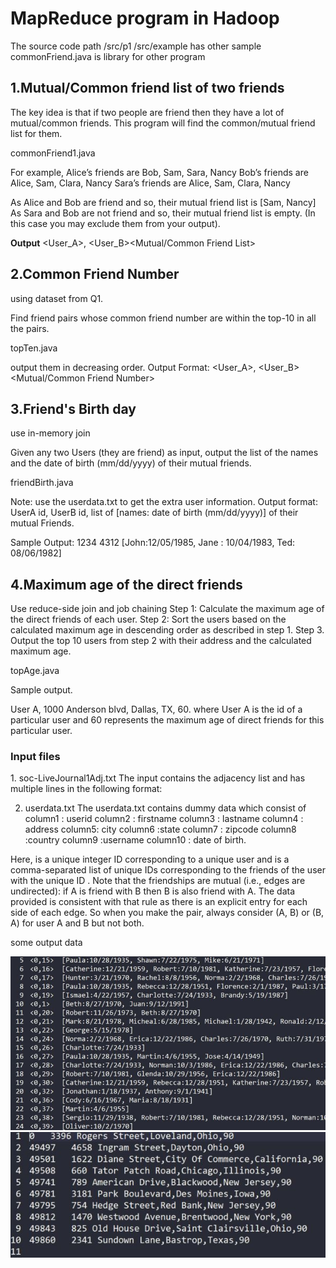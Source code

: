 <h1>MapReduce program in Hadoop</h1>

<p>
The source code path /src/p1
/src/example has other sample
commonFriend.java is library for other program
</p>

<h2>1.Mutual/Common friend list of two friends</h2>

<p>The key idea is that if two people are friend then they have a lot of mutual/common friends. This program will find the common/mutual friend list for them.

commonFriend1.java

For example,
Alice’s friends are Bob, Sam, Sara, Nancy
Bob’s friends are Alice, Sam, Clara, Nancy
Sara’s friends are Alice, Sam, Clara, Nancy

As Alice and Bob are friend and so, their mutual friend list is [Sam, Nancy]
As Sara and Bob are not friend and so, their mutual friend list is empty. (In this case you may exclude them from your output). 

<b>Output</b>
<User_A>, <User_B><TAB><Mutual/Common Friend List>
</p>



<h2>2.Common Friend Number</h2>
<p>
using dataset from Q1.

Find friend pairs whose common friend number are within the top-10 in all the pairs.

topTen.java

output them in decreasing order.
Output Format:
<User_A>, <User_B><TAB><Mutual/Common Friend Number>
</p>

<h2>3.Friend's Birth day</h2>
use in-memory join 
<p>
Given any two Users (they are friend) as input, output the list of the names and the date of birth (mm/dd/yyyy) of their mutual friends.

friendBirth.java

Note: use the userdata.txt to get the extra user information.
Output format:
UserA id, UserB id, list of [names: date of birth (mm/dd/yyyy)] of their mutual Friends.

Sample Output:
1234     4312       [John:12/05/1985, Jane : 10/04/1983, Ted: 08/06/1982]

</p>

<h2>4.Maximum age of the direct friends</h2>
<p>
Use reduce-side join and job chaining
Step 1: Calculate the maximum age of the direct friends of each user.
Step 2: Sort the users based on the calculated maximum age in descending order as described in step 1.
Step 3. Output the top 10 users from step 2 with their address and the calculated maximum age.

topAge.java

Sample output.
  
User A, 1000 Anderson blvd, Dallas, TX, 60.
where User A is the id of a particular user and 60 represents the maximum age of direct friends for this particular user.

</p>

<h3>Input files </h3>

<p>1. soc-LiveJournal1Adj.txt
The input contains the adjacency list and has multiple lines in the following format:
<User><TAB><Friends>

2. userdata.txt 
The userdata.txt contains dummy data which consist of 
column1 : userid
column2 : firstname
column3 : lastname
column4 : address
column5: city
column6 :state
column7 : zipcode
column8 :country
column9 :username
column10 : date of birth.

Here, <User> is a unique integer ID corresponding to a unique user and <Friends> is a comma-separated list of unique IDs corresponding to the friends of the user with the unique ID <User>. Note that the friendships are mutual (i.e., edges are undirected): if A is friend with B then B is also friend with A. The data provided is consistent with that rule as there is an explicit entry for each side of each edge. So when you make the pair, always consider (A, B) or (B, A) for user A and B but not both.
</p>
  
<p>some output data</p>
<img src="https://raw.githubusercontent.com/dryadd44651/Hadoop/master/friendBirth.JPG" alt="friendBirth" style="width:70vw;">
<img src="https://raw.githubusercontent.com/dryadd44651/Hadoop/master/topAgeUser.JPG" style="width:70vw;">

